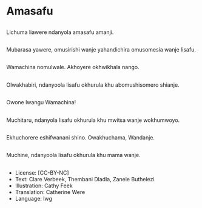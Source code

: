 # Amasafu

##
Lichuma liawere
ndanyola amasafu
amanji.

##
Mubarasa yawere,
omusirishi wanje
yahandichira
omusomesia wanje
lisafu.

##
Wamachina nomulwale.
Akhoyere okhwikhala
nango.

##
Olwakhabiri, ndanyoola
lisafu okhurula khu
abomushisomero
shianje.

##
Owone lwangu
Wamachina!

##
Muchitaru, ndanyola
lisafu okhurula khu
mwitsa wanje
wokhumwoyo.

##
Ekhuchorere
eshifwanani shino.
Owakhuchama,
Wandanje.

##
Muchine, ndanyoola
lisafu okhurula khu
mama wanje.

##
* License: [CC-BY-NC]
* Text: Clare Verbeek, Thembani Dladla, Zanele Buthelezi
* Illustration: Cathy Feek
* Translation: Catherine Were
* Language: lwg
